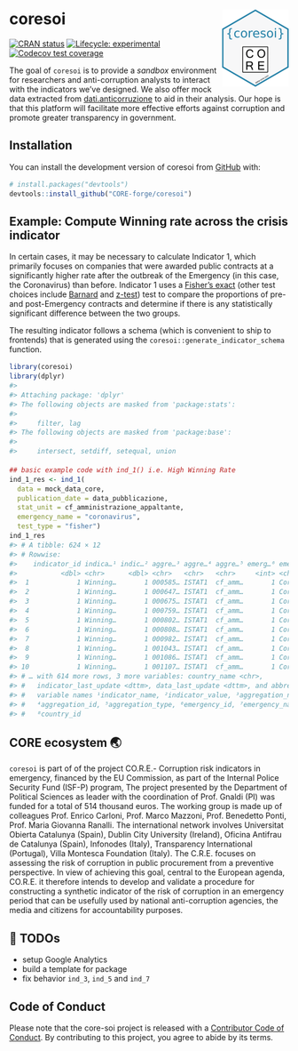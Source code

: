 
<!-- README.md is generated from README.Rmd. Please edit that file -->

# coresoi <img src="man/figures/logo.png" align="right" height="139" />

<!-- badges: start -->

[![CRAN
status](https://www.r-pkg.org/badges/version/core-soi)](https://CRAN.R-project.org/package=core-soi)
[![Lifecycle:
experimental](https://img.shields.io/badge/lifecycle-experimental-orange.svg)](https://lifecycle.r-lib.org/articles/stages.html#experimental)
[![Codecov test
coverage](https://codecov.io/gh/CORE-forge/core-soi/branch/main/graph/badge.svg)](https://app.codecov.io/gh/CORE-forge/core-soi?branch=main)
<!-- badges: end -->

The goal of `coresoi` is to provide a *sandbox* environment for
researchers and anti-corruption analysts to interact with the indicators
we’ve designed. We also offer mock data extracted from
[dati.anticorruzione](https://dati.anticorruzione.it/index.html#/home)
to aid in their analysis. Our hope is that this platform will facilitate
more effective efforts against corruption and promote greater
transparency in government.

## Installation

You can install the development version of coresoi from
[GitHub](https://github.com/) with:

``` r
# install.packages("devtools")
devtools::install_github("CORE-forge/coresoi")
```

## Example: Compute Winning rate across the crisis indicator

In certain cases, it may be necessary to calculate Indicator 1, which
primarily focuses on companies that were awarded public contracts at a
significantly higher rate after the outbreak of the Emergency (in this
case, the Coronavirus) than before. Indicator 1 uses a [Fisher’s
exact](https://en.wikipedia.org/wiki/Fisher%27s_exact_test) (other test
choices include
[Barnard](https://en.wikipedia.org/wiki/Barnard%27s_test) and
[z-test](https://en.wikipedia.org/wiki/Z-test)) test to compare the
proportions of pre- and post-Emergency contracts and determine if there
is any statistically significant difference between the two groups.

The resulting indicator follows a schema (which is convenient to ship to
frontends) that is generated using the
`coresoi::generate_indicator_schema` function.

``` r
library(coresoi)
library(dplyr)
#> 
#> Attaching package: 'dplyr'
#> The following objects are masked from 'package:stats':
#> 
#>     filter, lag
#> The following objects are masked from 'package:base':
#> 
#>     intersect, setdiff, setequal, union

## basic example code with ind_1() i.e. High Winning Rate
ind_1_res <- ind_1(
  data = mock_data_core, 
  publication_date = data_pubblicazione, 
  stat_unit = cf_amministrazione_appaltante,
  emergency_name = "coronavirus",
  test_type = "fisher")
ind_1_res
#> # A tibble: 624 × 12
#> # Rowwise: 
#>    indicator_id indica…¹ indic…² aggre…³ aggre…⁴ aggre…⁵ emerg…⁶ emerg…⁷ count…⁸
#>           <dbl> <chr>      <dbl> <chr>   <chr>   <chr>     <int> <chr>   <chr>  
#>  1            1 Winning…       1 000585… ISTAT1  cf_amm…       1 Corona… 1      
#>  2            1 Winning…       1 000647… ISTAT1  cf_amm…       1 Corona… 1      
#>  3            1 Winning…       1 000675… ISTAT1  cf_amm…       1 Corona… 1      
#>  4            1 Winning…       1 000759… ISTAT1  cf_amm…       1 Corona… 1      
#>  5            1 Winning…       1 000802… ISTAT1  cf_amm…       1 Corona… 1      
#>  6            1 Winning…       1 000808… ISTAT1  cf_amm…       1 Corona… 1      
#>  7            1 Winning…       1 000982… ISTAT1  cf_amm…       1 Corona… 1      
#>  8            1 Winning…       1 001043… ISTAT1  cf_amm…       1 Corona… 1      
#>  9            1 Winning…       1 001086… ISTAT1  cf_amm…       1 Corona… 1      
#> 10            1 Winning…       1 001107… ISTAT1  cf_amm…       1 Corona… 1      
#> # … with 614 more rows, 3 more variables: country_name <chr>,
#> #   indicator_last_update <dttm>, data_last_update <dttm>, and abbreviated
#> #   variable names ¹​indicator_name, ²​indicator_value, ³​aggregation_name,
#> #   ⁴​aggregation_id, ⁵​aggregation_type, ⁶​emergency_id, ⁷​emergency_name,
#> #   ⁸​country_id
```

## CORE ecosystem 🌏

`coresoi` is part of of the project CO.R.E.- Corruption risk indicators
in emergency, financed by the EU Commission, as part of the Internal
Police Security Fund (ISF-P) program, The project presented by the
Department of Political Sciences as leader with the coordination of
Prof. Gnaldi (PI) was funded for a total of 514 thousand euros. The
working group is made up of colleagues Prof. Enrico Carloni, Prof. Marco
Mazzoni, Prof. Benedetto Ponti, Prof. Maria Giovanna Ranalli. The
international network involves Universitat Obierta Catalunya (Spain),
Dublin City University (Ireland), Oficina Antifrau de Catalunya (Spain),
Infonodes (Italy), Transparency International (Portugal), Villa Montesca
Foundation (Italy). The C.R.E. focuses on assessing the risk of
corruption in public procurement from a preventive perspective. In view
of achieving this goal, central to the European agenda, CO.R.E. it
therefore intends to develop and validate a procedure for constructing a
synthetic indicator of the risk of corruption in an emergency period
that can be usefully used by national anti-corruption agencies, the
media and citizens for accountability purposes.

## 📝 TODOs

-   setup Google Analytics
-   build a template for package
-   fix behavior `ind_3`, `ind_5` and `ind_7`

## Code of Conduct

Please note that the core-soi project is released with a [Contributor
Code of
Conduct](https://contributor-covenant.org/version/2/1/CODE_OF_CONDUCT.html).
By contributing to this project, you agree to abide by its terms.

